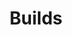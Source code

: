 ---
title: Builds
short_name: Builds
subheading: Automatically build your Jekyll site
icon: console
order: 3
pitch:
  - heading: Your Jekyll build fully automated
    text: Have complete control over how your Jekyll site builds.
    icon: under-construction
  - heading: Your Jekyll environment in the cloud
    text: Replicate your local environment in the cloud. On every commit CloudCannon installs your Gemfile, builds your site and pushes it to the CMS and hosting.
    icon: air-support
  - heading: A build to match your requirements
    text: Push the boundaries of what Jekyll is capable of by installing Jekyll plugins or writing your own. CloudCannon runs your build in a sandboxed environment so you’re safe to run your own code.
    icon: festivities
  - heading: Automatic asset compression
    text: Squeeze every ounce of performance out of your site without having to lift a finger. CloudCannon automatically minifies your CSS and JavaScript to make sure your site loads snappy for visitors.
    icon: file-bundle
  - heading: Customise your build for different environments
    text: With environment variables you can use different values on your website depending on the environment. For example you might serve assets locally on your staging environment but from a CDN on production.
    icon: programmer
  - heading: Scheduling
    text: Do you have content that needs to go live at 2am? Get a good night sleep by using scheduling to publish content at a future point in time. 
    icon: time-management
  - heading: Multiple sites made easy
    text: Share your layout, CSS, Javascript and other assets across multiple sites to ensure they’re consistent and easy to maintain. Jekyll themes make managing multiple sites with a similar layout a breeze.
    icon: onboarding
---